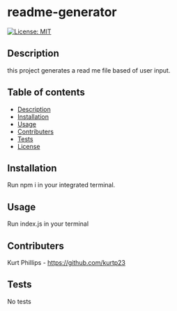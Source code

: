 # readme-generator

[![License: MIT](https://img.shields.io/badge/License-MIT-yellow.svg)](https://opensource.org/licenses/MIT)

## Description
this project generates a read me file based of user input.

## Table of contents 
- [Description](#Description)
- [Installation](#Installation)
- [Usage](#Usage)
- [Contributers](#Contributers)
- [Tests](#Tests)
- [License](#License)

## Installation
Run npm i in your integrated terminal.

## Usage
Run index.js in your terminal

## Contributers
Kurt Phillips - https://github.com/kurtp23

## Tests
No tests
